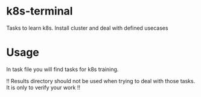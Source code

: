 # k8s-terminal
Tasks to learn k8s. Install cluster and deal with defined usecases

# Usage
In task file you will find tasks for k8s training.

!! Results directory should not be used when trying to deal with those tasks. It is only to verify your work !!
